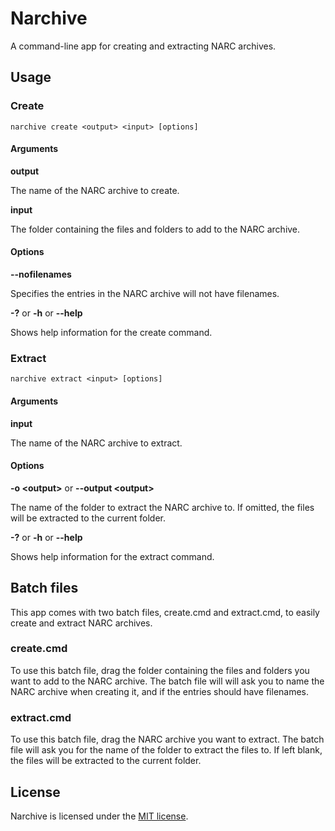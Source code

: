 # Narchive

A command-line app for creating and extracting NARC archives.

## Usage
### Create
```
narchive create <output> <input> [options]
```

#### Arguments

**output**

The name of the NARC archive to create.

**input**

The folder containing the files and folders to add to the NARC archive.

#### Options

**--nofilenames**

Specifies the entries in the NARC archive will not have filenames.

**-?** or **-h** or **--help**

Shows help information for the create command.

### Extract
```
narchive extract <input> [options]
```

#### Arguments

**input**

The name of the NARC archive to extract.

#### Options

**-o &lt;output&gt;** or **--output &lt;output&gt;**

The name of the folder to extract the NARC archive to. If omitted, the files will be extracted to the current folder.

**-?** or **-h** or **--help**

Shows help information for the extract command.

## Batch files

This app comes with two batch files, create.cmd and extract.cmd, to easily create and extract NARC archives.

### create.cmd
To use this batch file, drag the folder containing the files and folders you want to add to the NARC archive. The batch file will will ask you to name the NARC archive when creating it, and if the entries should have filenames.

### extract.cmd
To use this batch file, drag the NARC archive you want to extract. The batch file will ask you for the name of the folder to extract the files to. If left blank, the files will be extracted to the current folder.

## License
Narchive is licensed under the [MIT license](LICENSE.md).